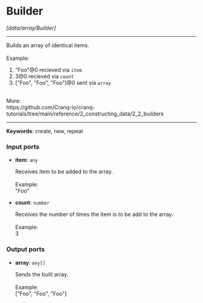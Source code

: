 # Builder

_[data/array/Builder]_

---

Builds an array of identical items.<br>
<br>
Example:<br>
1. "Foo"@0 recieved via  `item`<br>
2. 3@0 recieved via `count` <br>
3. ["Foo", "Foo", "Foo"]@0 sent  via `array`<br>
<br>
More:<br>
https://github.com/Cranq-io/cranq-tutorials/tree/main/reference/2_constructing_data/2_2_builders<br>

---

__Keywords__: create, new, repeat

### Input ports

* __item__: ` any `

    Receives item to be added to the array.<br>
    <br>
    Example:<br>
    "Foo"<br>


* __count__: ` number `

    Receives the number of times the item is to be add to the array.<br>
    <br>
    Example:<br>
    3<br>

### Output ports

* __array__: ` any[] `

    Sends the built array.<br>
    <br>
    Example:<br>
    ["Foo", "Foo", "Foo"]<br>

